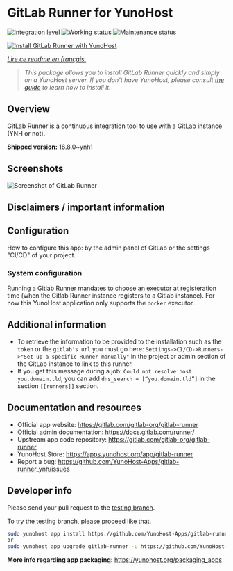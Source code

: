 <!--
N.B.: This README was automatically generated by https://github.com/YunoHost/apps/tree/master/tools/README-generator
It shall NOT be edited by hand.
-->

# GitLab Runner for YunoHost

[![Integration level](https://dash.yunohost.org/integration/gitlab-runner.svg)](https://dash.yunohost.org/appci/app/gitlab-runner) ![Working status](https://ci-apps.yunohost.org/ci/badges/gitlab-runner.status.svg) ![Maintenance status](https://ci-apps.yunohost.org/ci/badges/gitlab-runner.maintain.svg)

[![Install GitLab Runner with YunoHost](https://install-app.yunohost.org/install-with-yunohost.svg)](https://install-app.yunohost.org/?app=gitlab-runner)

*[Lire ce readme en français.](./README_fr.md)*

> *This package allows you to install GitLab Runner quickly and simply on a YunoHost server.
If you don't have YunoHost, please consult [the guide](https://yunohost.org/#/install) to learn how to install it.*

## Overview

GitLab Runner is a continuous integration tool to use with a GitLab instance (YNH or not).


**Shipped version:** 16.8.0~ynh1

## Screenshots

![Screenshot of GitLab Runner](./doc/screenshots/ci-cd-test-deploy-illustration_2x.png)

## Disclaimers / important information

## Configuration

How to configure this app: by the admin panel of GitLab or the settings "CI/CD" of your project.

### System configuration

Running a Gitlab Runner mandates to choose [an executor](https://docs.gitlab.com/runner/executors/) at registeration time (when the Gitlab Runner instance registers to a Gitlab instance). For now this YunoHost application only supports the `docker` executor.

## Additional information

* To retrieve the information to be provided to the installation such as the `token` or the `gitlab's url` you must go here: `Settings->CI/CD->Runners->"Set up a specific Runner manually"` in the project or admin section of the GitLab instance to link to this runner.
* If you get this message during a job: `Could not resolve host: you.domain.tld`, you can add `dns_search = [“you.domain.tld”]` in the section `[[runners]]` section.

## Documentation and resources

* Official app website: <https://gitlab.com/gitlab-org/gitlab-runner>
* Official admin documentation: <https://docs.gitlab.com/runner/>
* Upstream app code repository: <https://gitlab.com/gitlab-org/gitlab-runner>
* YunoHost Store: <https://apps.yunohost.org/app/gitlab-runner>
* Report a bug: <https://github.com/YunoHost-Apps/gitlab-runner_ynh/issues>

## Developer info

Please send your pull request to the [testing branch](https://github.com/YunoHost-Apps/gitlab-runner_ynh/tree/testing).

To try the testing branch, please proceed like that.

``` bash
sudo yunohost app install https://github.com/YunoHost-Apps/gitlab-runner_ynh/tree/testing --debug
or
sudo yunohost app upgrade gitlab-runner -u https://github.com/YunoHost-Apps/gitlab-runner_ynh/tree/testing --debug
```

**More info regarding app packaging:** <https://yunohost.org/packaging_apps>
